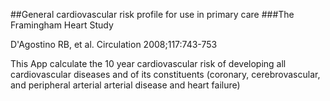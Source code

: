##General cardiovascular risk profile for use in primary care
###The Framingham Heart Study

D'Agostino RB, et al. Circulation 2008;117:743-753

This App calculate the 10 year cardiovascular risk of developing all cardiovascular diseases and of its constituents (coronary, cerebrovascular, and peripheral arterial arterial disease and heart failure)
